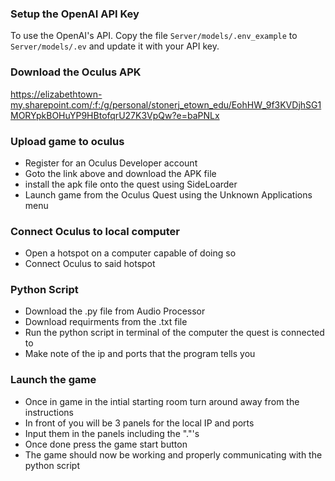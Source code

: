 ### Setup the OpenAI API Key
To use the OpenAI's API. Copy the file `Server/models/.env_example` to `Server/models/.ev` and update it with your API key.

### Download the Oculus APK
https://elizabethtown-my.sharepoint.com/:f:/g/personal/stonerj_etown_edu/EohHW_9f3KVDjhSG1MORYpkBOHuYP9HBtofqrU27K3VpQw?e=baPNLx

### Upload game to oculus
- Register for an Oculus Developer account
- Goto the link above and download the APK file
- install the apk file onto the quest using SideLoarder
- Launch game from the Oculus Quest using the Unknown Applications menu

### Connect Oculus to local computer
- Open a hotspot on a computer capable of doing so
- Connect Oculus to said hotspot

### Python Script
- Download the .py file from Audio Processor
- Download requirments from the .txt file
- Run the python script in terminal of the computer the quest is connected to
- Make note of the ip and ports that the program tells you

### Launch the game
- Once in game in the intial starting room turn around away from the instructions
- In front of you will be 3 panels for the local IP and ports
- Input them in the panels including the "."'s
- Once done press the game start button
- The game should now be working and properly communicating with the python script
